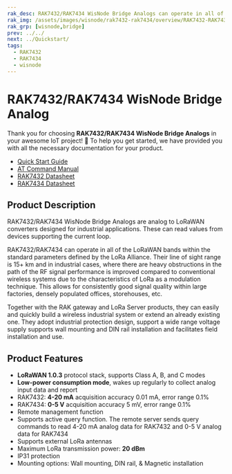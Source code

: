 ```yaml
---
rak_desc: RAK7432/RAK7434 WisNode Bridge Analogs can operate in all of the LoRaWAN bands within the standard parameters defined by the LoRa Alliance. RAK7432 can read the values from devices supporting the 4-20 mA current loop. RAK7434 can read the values from devices supporting the 0-5 V current loop.
rak_img: /assets/images/wisnode/rak7432-rak7434/overview/RAK7432-RAK7434.png
rak_grp: [wisnode,bridge]
prev: ../../
next: ../Quickstart/
tags:
  - RAK7432
  - RAK7434
  - wisnode
---
```


# RAK7432/RAK7434 WisNode Bridge Analog

Thank you for choosing **RAK7432/RAK7434 WisNode Bridge Analogs** in your awesome IoT project! 🎉 To help you get started, we have provided you with all the necessary documentation for your product.

* [Quick Start Guide](../Quickstart/)
* [AT Command Manual](../AT-Command-Manual/)
* [RAK7432 Datasheet](../Datasheet-RAK7432/)
* [RAK7434 Datasheet](../Datasheet-RAK7434/)

## Product Description

RAK7432/RAK7434 WisNode Bridge Analogs are analog to LoRaWAN converters designed for industrial applications. These can read values from devices supporting the current loop.

RAK7432/RAK7434 can operate in all of the LoRaWAN bands within the standard parameters defined by the LoRa Alliance. Their line of sight range is 15+&nbsp;km and in industrial cases, where there are heavy obstructions in the path of the RF signal performance is improved compared to conventional wireless systems due to the characteristics of LoRa as a modulation technique. This allows for consistently good signal quality within large factories, densely populated offices, storehouses, etc.

Together with the RAK gateway and LoRa Server products, they can easily and quickly build a wireless industrial system or extend an already existing one. They adopt industrial protection design, support a wide range voltage supply supports wall mounting and DIN rail installation and facilitates field installation and use.

## Product Features

- **LoRaWAN 1.0.3** protocol stack, supports Class A, B, and C modes
- **Low-power consumption mode**, wakes up regularly to collect analog input data and report
- RAK7432: **4-20&nbsp;mA** acquisition accuracy 0.01&nbsp;mA, error range 0.1%
- RAK7434: **0-5&nbsp;V** acquisition accuracy 5&nbsp;mV, error range 0.1%
- Remote management function
- Supports active query function. The remote server sends query commands to read 4-20&nbsp;mA analog data for RAK7432 and 0-5&nbsp;V analog data for RAK7434
- Supports external LoRa antennas
- Maximum LoRa transmission power: **20&nbsp;dBm**
- IP31 protection
- Mounting options: Wall mounting, DIN rail, & Magnetic installation
